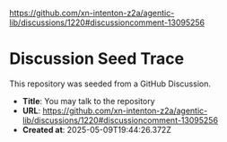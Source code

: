 https://github.com/xn-intenton-z2a/agentic-lib/discussions/1220#discussioncomment-13095256

# Discussion Seed Trace

This repository was seeded from a GitHub Discussion.

- **Title**: You may talk to the repository
- **URL**: https://github.com/xn-intenton-z2a/agentic-lib/discussions/1220#discussioncomment-13095256
- **Created at**: 2025-05-09T19:44:26.372Z

